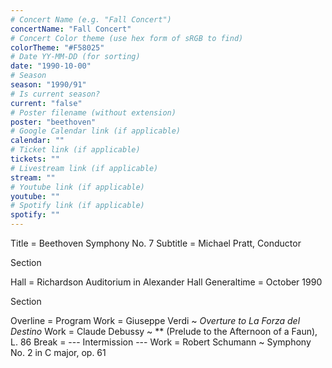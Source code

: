 ```yaml
---
# Concert Name (e.g. "Fall Concert")
concertName: "Fall Concert"
# Concert Color theme (use hex form of sRGB to find)
colorTheme: "#F58025"
# Date YY-MM-DD (for sorting)
date: "1990-10-00"
# Season
season: "1990/91"
# Is current season?
current: "false"
# Poster filename (without extension)
poster: "beethoven"
# Google Calendar link (if applicable)
calendar: ""
# Ticket link (if applicable)
tickets: ""
# Livestream link (if applicable)
stream: ""
# Youtube link (if applicable)
youtube: ""
# Spotify link (if applicable)
spotify: ""
---
```

Title = Beethoven Symphony No. 7
Subtitle = Michael Pratt, Conductor

Section

Hall = Richardson Auditorium in Alexander Hall
Generaltime = October 1990

Section

Overline = Program
Work = Giuseppe Verdi ~ *Overture to La Forza del Destino*
Work = Claude Debussy ~ ** (Prelude to the Afternoon of a Faun), L. 86
Break = --- Intermission ---
Work = Robert Schumann ~ Symphony No. 2 in C major, op. 61
